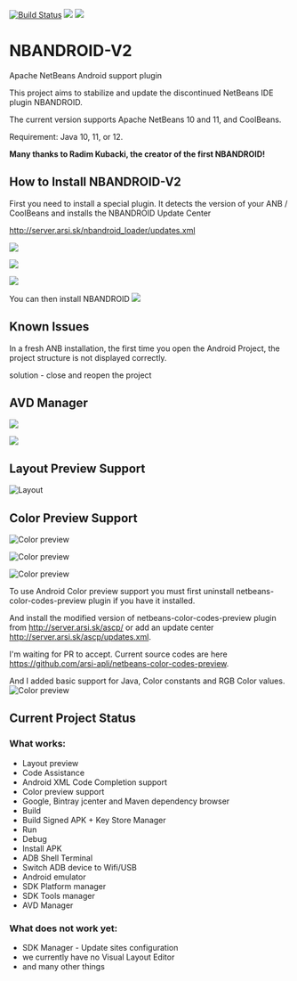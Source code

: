 [![Build Status](https://travis-ci.org/NBANDROIDTEAM/NBANDROID-V2.svg?branch=master)](https://travis-ci.org/NBANDROIDTEAM/NBANDROID-V2)
![](http://server.arsi.sk:8080/hit/counter.svg)
![](http://server.arsi.sk:8080/hit/current.svg)

# NBANDROID-V2
Apache NetBeans Android support plugin

This project aims to stabilize and update the discontinued NetBeans IDE plugin NBANDROID.

The current version supports Apache NetBeans 10 and 11, and CoolBeans.

Requirement: Java 10, 11, or 12.

**Many thanks to Radim Kubacki, the creator of the first NBANDROID!**</br>

## How to Install NBANDROID-V2

First you need to install a special plugin. It detects the version of your ANB / CoolBeans and installs the NBANDROID Update Center

http://server.arsi.sk/nbandroid_loader/updates.xml

![](https://user-images.githubusercontent.com/22594510/56475800-cf253800-648d-11e9-8ff9-7912460ecfad.png)

![](https://user-images.githubusercontent.com/22594510/56475807-ed8b3380-648d-11e9-80c7-d40fbfed842a.png)

![](https://user-images.githubusercontent.com/22594510/56475731-bec08d80-648c-11e9-814c-6af46f1d406e.png)

You can then install NBANDROID
![](https://user-images.githubusercontent.com/22594510/56475757-1c54da00-648d-11e9-8eb0-fec1e5505826.png)

## Known Issues

In a fresh ANB installation, the first time you open the Android Project, the project structure is not displayed correctly.

solution - close and reopen the project

## AVD Manager
![](https://user-images.githubusercontent.com/22594510/56445471-b259fa80-62fd-11e9-838e-ee6625081369.png)

![](https://user-images.githubusercontent.com/22594510/56473325-0f72bf00-646a-11e9-83a2-c755c7f743e2.png)

## Layout Preview Support
![Layout](https://user-images.githubusercontent.com/22594510/52371231-433a6d00-2a55-11e9-87d6-8ee9246c4168.png)

## Color Preview Support
![Color preview](https://user-images.githubusercontent.com/22594510/50722224-20224380-10cc-11e9-8a0a-90e2106b3c9d.png)

![Color preview](https://user-images.githubusercontent.com/22594510/50724036-f9253b00-10e6-11e9-92d0-c092ec9ed1f4.png)

![Color preview](https://user-images.githubusercontent.com/22594510/50724463-30e3b100-10ee-11e9-8d71-97dd83a3a357.png)

To use Android Color preview support you must first uninstall netbeans-color-codes-preview plugin if you have it installed.

And install the modified version of netbeans-color-codes-preview plugin from http://server.arsi.sk/ascp/ or add an update center 
http://server.arsi.sk/ascp/updates.xml. 

I'm waiting for PR to accept. Current source codes are here https://github.com/arsi-apli/netbeans-color-codes-preview. 

And I added basic support for Java, Color constants and RGB Color values.
![Color preview](https://user-images.githubusercontent.com/22594510/50656806-ab98b900-0f94-11e9-9d14-890c3303c7b7.png)


## Current Project Status
### What works:
* Layout preview
* Code Assistance
* Android XML Code Completion support
* Color preview support
* Google, Bintray jcenter and Maven dependency browser
* Build
* Build Signed APK + Key Store Manager
* Run
* Debug
* Install APK
* ADB Shell Terminal
* Switch ADB device to Wifi/USB
* Android emulator
* SDK Platform manager
* SDK Tools manager
* AVD Manager

### What does not work yet:
* SDK Manager - Update sites configuration
* we currently have no Visual Layout Editor 
* and many other things

